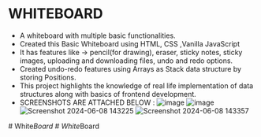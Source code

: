 # WHITEBOARD
* A whiteboard with multiple basic functionalities. 
* Created this Basic Whiteboard using HTML, CSS ,Vanilla JavaScript
* It has features like -> pencil(for drawing), eraser, sticky notes, sticky images, uploading and downloading files, undo and redo options.
* Created undo-redo features using Arrays as Stack data structure by storing Positions.
* This project highlights the knowledge of real life implementation of data structures along with basics of frontend development.
* SCREENSHOTS ARE ATTACHED BELOW :
 ![image](https://github.com/Jigishadas13/WHITEBOARD/assets/172103605/bc5fa97d-a985-425b-ac56-2f16f7bf2414)
 ![image](https://github.com/Jigishadas13/WHITEBOARD/assets/172103605/d927a631-2771-490f-aafa-78bdc4deb7e2)
 ![Screenshot 2024-06-08 143225](https://github.com/Jigishadas13/WHITEBOARD/assets/172103605/be7635d0-0ff8-420e-bf22-c573c58fe06a)
 ![Screenshot 2024-06-08 143357](https://github.com/Jigishadas13/WHITEBOARD/assets/172103605/3c63f4db-9d2b-4891-b850-e416415e9e41)





  

#   W h i t e _ B o a r d  
 #   W h i t e _ B o a r d  
 